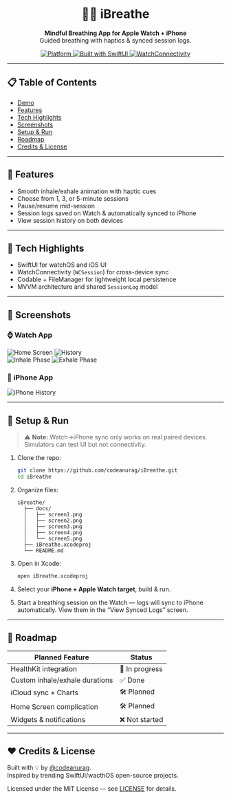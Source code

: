 
<h1 align="center">🧘‍♂️ iBreathe</h1>

<p align="center">
  <b>Mindful Breathing App for Apple Watch + iPhone</b><br>
  Guided breathing with haptics & synced session logs.
</p>

<p align="center">
  <a href="https://github.com/codeanurag/iBreathe">
    <img src="https://img.shields.io/badge/Platform-watchOS%20%2B%20iOS-blue?logo=apple" alt="Platform"/>
    <img src="https://img.shields.io/badge/SwiftUI-built-orange?logo=swift" alt="Built with SwiftUI"/>
    <img src="https://img.shields.io/badge/Sync-WatchConnectivity-purple" alt="WatchConnectivity"/>
  </a>
</p>

---

## 📋 Table of Contents

- [Demo](#demo)  
- [Features](#features)  
- [Tech Highlights](#tech-highlights)  
- [Screenshots](#screenshots)  
- [Setup & Run](#setup--run)  
- [Roadmap](#roadmap)  
- [Credits & License](#credits--license)

---

## 🎯 Features

- Smooth inhale/exhale animation with haptic cues  
- Choose from 1, 3, or 5-minute sessions  
- Pause/resume mid-session  
- Session logs saved on Watch & automatically synced to iPhone  
- View session history on both devices

---

## 🔧 Tech Highlights

- SwiftUI for watchOS and iOS UI  
- WatchConnectivity (`WCSession`) for cross-device sync  
- Codable + FileManager for lightweight local persistence  
- MVVM architecture and shared `SessionLog` model

---

## 📸 Screenshots

### ⌚ Watch App

![Home Screen](docs/screen1.png) ![History](docs/screen2.png)  
![Inhale Phase](docs/screen3.png) ![Exhale Phase](docs/screen4.png)

### 📱 iPhone App

![iPhone History](docs/screen5.png)

---

## 🧪 Setup & Run

> ⚠️ **Note:** Watch→iPhone sync only works on real paired devices. Simulators can test UI but not connectivity.

1. Clone the repo:  
   ```bash
   git clone https://github.com/codeanurag/iBreathe.git
   cd iBreathe
   ```

2. Organize files:
   ```
   iBreathe/
     ├── docs/
     │   ├── screen1.png
     │   ├── screen2.png
     │   ├── screen3.png
     │   ├── screen4.png
     │   └── screen5.png
     ├── iBreathe.xcodeproj
     └── README.md
   ```

3. Open in Xcode:
   ```bash
   open iBreathe.xcodeproj
   ```

4. Select your **iPhone + Apple Watch target**, build & run.

5. Start a breathing session on the Watch — logs will sync to iPhone automatically. View them in the “View Synced Logs” screen.

---

## 🚀 Roadmap

| Planned Feature          | Status     |
|--------------------------|------------|
| HealthKit integration    | 🚧 In progress |
| Custom inhale/exhale durations | ✅ Done |
| iCloud sync + Charts     | 🛠 Planned |
| Home Screen complication | 🛠 Planned |
| Widgets & notifications  | ❌ Not started |

---

## ❤️ Credits & License

Built with 💡 by [@codeanurag](https://github.com/codeanurag).  
Inspired by trending SwiftUI/wacthOS open-source projects.

Licensed under the MIT License — see [LICENSE](LICENSE) for details.
